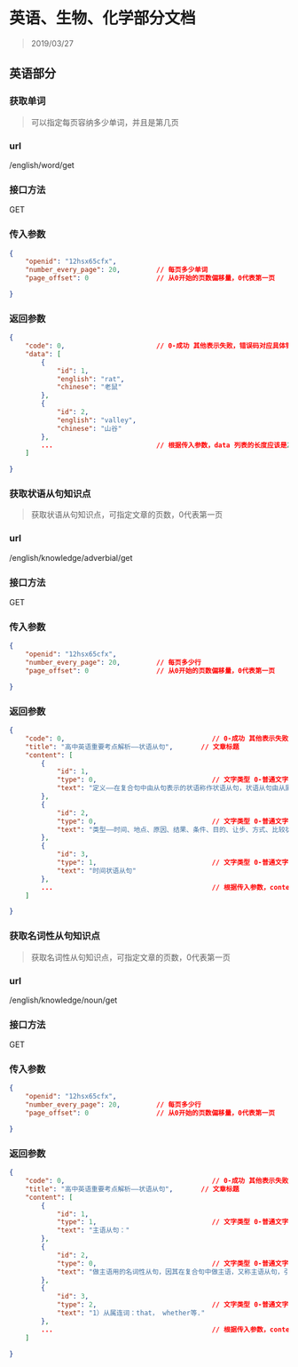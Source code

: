 # 英语、生物、化学部分文档

> 2019/03/27

## 英语部分

### 获取单词

> 可以指定每页容纳多少单词，并且是第几页

### url

/english/word/get

### 接口方法

GET

### 传入参数

```json
{
    "openid": "12hsx65cfx",
    "number_every_page": 20,         // 每页多少单词
    "page_offset": 0                 // 从0开始的页数偏移量，0代表第一页

}
```

### 返回参数

```json
{
    "code": 0,                       // 0-成功 其他表示失败，错误码对应具体错误
    "data": [
        {
            "id": 1,
            "english": "rat",
            "chinese": "老鼠"
        },
        {
            "id": 2,
            "english": "valley",
            "chinese": "山谷"
        },
        ...                          // 根据传入参数，data 列表的长度应该是20
    ]

}
```



### 获取状语从句知识点

> 获取状语从句知识点，可指定文章的页数，0代表第一页

### url

/english/knowledge/adverbial/get

### 接口方法

GET

### 传入参数

```json
{
    "openid": "12hsx65cfx",
    "number_every_page": 20,         // 每页多少行
    "page_offset": 0                 // 从0开始的页数偏移量，0代表第一页

}
```

### 返回参数

```json
{
    "code": 0,                                     // 0-成功 其他表示失败，错误码对应具体错误
    "title": "高中英语重要考点解析——状语从句",       // 文章标题
    "content": [
        {
            "id": 1,
            "type": 0,                             // 文字类型 0-普通文字 1-一级标题 2-二级标题 ...
            "text": "定义——在复合句中由从句表示的状语称作状语从句，状语从句由从属连词引导，也可以由一个起连词作用的词组引导，有时甚至不需要连词而直接和主句连接起来。"
        },
        {
            "id": 2,
            "type": 0,                             // 文字类型 0-普通文字 1-一级标题 2-二级标题 ...
            "text": "类型——时间、地点、原因、结果、条件、目的、让步、方式、比较状语从句。"
        },
        {
            "id": 3,
            "type": 1,                             // 文字类型 0-普通文字 1-一级标题 2-二级标题 ...
            "text": "时间状语从句"
        },
        ...                                        // 根据传入参数，content 列表的长度应该是20
    ]

}
```

### 获取名词性从句知识点

> 获取名词性从句知识点，可指定文章的页数，0代表第一页

### url

/english/knowledge/noun/get

### 接口方法

GET

### 传入参数

```json
{
    "openid": "12hsx65cfx",
    "number_every_page": 20,         // 每页多少行
    "page_offset": 0                 // 从0开始的页数偏移量，0代表第一页

}
```

### 返回参数

```json
{
    "code": 0,                                     // 0-成功 其他表示失败，错误码对应具体错误
    "title": "高中英语重要考点解析——状语从句",       // 文章标题
    "content": [
        {
            "id": 1,
            "type": 1,                             // 文字类型 0-普通文字 1-一级标题 2-二级标题 ...
            "text": "主语从句："
        },
        {
            "id": 2,
            "type": 0,                             // 文字类型 0-普通文字 1-一级标题 2-二级标题 ...
            "text": "做主语用的名词性从句，因其在复合句中做主语，又称主语从句，引导主语从句的有连词that ，whether， 连接代词who ，what ，which， 连接副词when，where， how， why等。"
        },
        {
            "id": 3,
            "type": 2,                             // 文字类型 0-普通文字 1-一级标题 2-二级标题 ...
            "text": "1）从属连词：that， whether等."
        },
        ...                                        // 根据传入参数，content 列表的长度应该是20
    ]

}
```